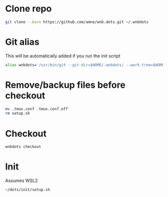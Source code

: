 # Clone repo

```bash
git clone --bare https://github.com/amne/wnb.dots.git ~/.wnbdots
```

# Git alias

This will be automatically added if you run the init script
```bash
alias wnbdots='/usr/bin/git --git-dir=$HOME/.wnbdots/ --work-tree=$HOME'
```

# Remove/backup files before checkout

```bash
mv .tmux.conf .tmux.conf.off
rm setup.sh
```

# Checkout

```bash
wnbdots checkout
```

# Init

Assumes WSL2

```bash
~/dots/init/setup.sh
```

